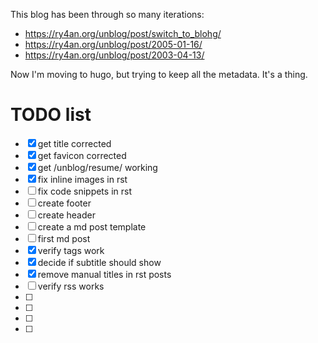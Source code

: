 This blog has been through so many iterations:
 - https://ry4an.org/unblog/post/switch_to_blohg/
 - https://ry4an.org/unblog/post/2005-01-16/
 - https://ry4an.org/unblog/post/2003-04-13/

 Now I'm moving to hugo, but trying to keep all the metadata.  It's a thing.


 # TODO list

 - [x] get title corrected
 - [x] get favicon corrected
 - [x] get /unblog/resume/ working
 - [x] fix inline images in rst
 - [ ] fix code snippets in rst
 - [ ] create footer
 - [ ] create header
 - [ ] create a md post template
 - [ ] first md post
 - [x] verify tags work
 - [x] decide if subtitle should show
 - [x] remove manual titles in rst posts
 - [ ] verify rss works
 - [ ] 
 - [ ] 
 - [ ] 
 - [ ] 
